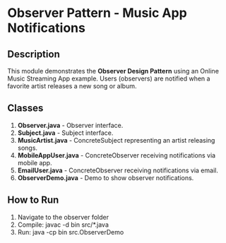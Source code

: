 # Observer Pattern - Music App Notifications

## Description
This module demonstrates the **Observer Design Pattern** using an Online Music Streaming App example.
Users (observers) are notified when a favorite artist releases a new song or album.

## Classes
1. **Observer.java** - Observer interface.
2. **Subject.java** - Subject interface.
3. **MusicArtist.java** - ConcreteSubject representing an artist releasing songs.
4. **MobileAppUser.java** - ConcreteObserver receiving notifications via mobile app.
5. **EmailUser.java** - ConcreteObserver receiving notifications via email.
6. **ObserverDemo.java** - Demo to show observer notifications.

## How to Run
1. Navigate to the observer folder
2. Compile:
javac -d bin src/*.java
3. Run:
java -cp bin src.ObserverDemo

